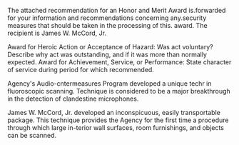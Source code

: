 The attached recommendation for an Honor and Merit Award is.forwarded for your information and recommendations concerning any.security measures that should be taken in the processing of this. award. The recipient is James W. McCord, Jr.

Award for Heroic Action or Acceptance of Hazard: Was act voluntary? Describe why act was outstanding, and if it was more than normally expected. Award for Achievement, Service, or Performance: State character of service during period for which recommended.

Agency's Audio-cntermeasures Program developed a unique techr in fluoroscopic scanning. Technique is considered to be a major breakthrough in the detection of clandestine microphones.

James W. McCord, Jr. developed an inconspicuous, easily transportable package. This technique provides the Agency for the first time a procedure through which large in-terior wall surfaces, room furnishings, and objects can be scanned.